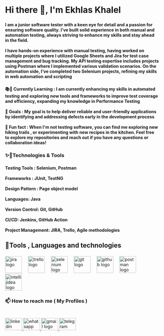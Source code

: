 <h1 align="left">Hi there 👋, I'm Ekhlas Khalel</h1>

###

<h4 align="left">I am a junior software tester with a keen eye for detail and a passion for ensuring software quality. I’ve built solid experience in both manual and automation testing, always striving to enhance my skills and stay ahead in the field.<br><br>I have hands-on experience with manual testing, having worked on multiple projects where I utilized Google Sheets and Jira for test case management and bug tracking. My API testing expertise includes projects using Postman where I implemented various validation scenarios. On the automation side, I’ve completed two Selenium projects, refining my skills in web automation and scripting</h4>

###

<h4 align="left">📚🌱 Currently Learning : I am currently enhancing my skills in automated testing and exploring new tools and frameworks to improve test coverage and efficiency, expanding my knowledge in Performance Testing<br><br>🎯 Goals : My goal is to help deliver reliable and user-friendly applications by identifying and addressing defects early in the development process<br><br>🎲 Fun fact : When I'm not testing software, you can find me exploring new hiking trails , or experimenting with new recipes in the kitchen. Feel free to explore my repositories and reach out if you have any questions or collaboration ideas!</h4>

###

<h3 align="left">✨🔧Technologies & Tools</h3>

###

<h4 align="left">Testing Tools : Selenium, Postman<br><br>Frameworks : JUnit, TestNG<br><br>Design Pattern : Page object model <br><br>Languages: Java <br><br>Version Control: Git, GitHub<br><br>CI/CD: Jenkins, GitHub Action<br><br>Project Management: JIRA, Trello, Agile methodologies</h4>

###

<h2 align="left">🎯Tools , Languages and technologies</h2>

###

<div align="left">
  <img src="https://cdn.jsdelivr.net/gh/devicons/devicon/icons/jira/jira-original.svg" height="55" alt="jira logo"  />
  <img width="12" />
  <img src="https://cdn.jsdelivr.net/gh/devicons/devicon/icons/trello/trello-plain.svg" height="55" alt="trello logo"  />
  <img width="12" />
  <img src="https://cdn.jsdelivr.net/gh/devicons/devicon/icons/selenium/selenium-original.svg" height="55" alt="selenium logo"  />
  <img width="12" />
  <img src="https://cdn.jsdelivr.net/gh/devicons/devicon/icons/git/git-original.svg" height="55" alt="git logo"  />
  <img width="12" />
  <img src="https://cdn.jsdelivr.net/gh/devicons/devicon/icons/github/github-original.svg" height="55" alt="github logo"  />
  <img width="12" />
  <img src="https://skillicons.dev/icons?i=postman" height="55" alt="postman logo"  />
  <img width="12" />
  <img src="https://skillicons.dev/icons?i=idea" height="55" alt="intellijidea logo"  />
</div>

###

<h3 align="left">📫 How to reach me ( My Profiles )</h3>

###

<br clear="both">

<div align="left">
  <a href="https://www.linkedin.com/in/ekhlas-khalel/?utm_source=share&utm_campaign=share_via&utm_content=profile&utm_medium=android_app" target="_blank">
    <img src="https://raw.githubusercontent.com/maurodesouza/profile-readme-generator/master/src/assets/icons/social/linkedin/default.svg" width="55" height="40" alt="linkedin logo"  />
  </a>
  <a href="01094878967" target="_blank">
    <img src="https://raw.githubusercontent.com/maurodesouza/profile-readme-generator/master/src/assets/icons/social/whatsapp/default.svg" width="55" height="40" alt="whatsapp logo"  />
  </a>
  <a href="ekhlaskhalel2@gmail.com" target="_blank">
    <img src="https://raw.githubusercontent.com/maurodesouza/profile-readme-generator/master/src/assets/icons/social/gmail/default.svg" width="55" height="40" alt="gmail logo"  />
  </a>
  <a href="01094878967" target="_blank">
    <img src="https://raw.githubusercontent.com/maurodesouza/profile-readme-generator/master/src/assets/icons/social/telegram/default.svg" width="55" height="40" alt="telegram logo"  />
  </a>
</div>

###
